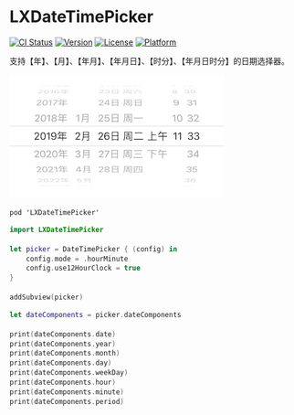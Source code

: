 # LXDateTimePicker

[![CI Status](https://img.shields.io/travis/949478479/LXDateTimePicker.svg?style=flat)](https://travis-ci.org/949478479/LXDateTimePicker)
[![Version](https://img.shields.io/cocoapods/v/LXDateTimePicker.svg?style=flat)](https://cocoapods.org/pods/LXDateTimePicker)
[![License](https://img.shields.io/cocoapods/l/LXDateTimePicker.svg?style=flat)](https://cocoapods.org/pods/LXDateTimePicker)
[![Platform](https://img.shields.io/cocoapods/p/LXDateTimePicker.svg?style=flat)](https://cocoapods.org/pods/LXDateTimePicker)

支持【年】、【月】、【年月】、【年月日】、【时分】、【年月日时分】的日期选择器。

![](screenshot.png)

```
pod 'LXDateTimePicker'
```

```swift
import LXDateTimePicker

let picker = DateTimePicker { (config) in
    config.mode = .hourMinute
    config.use12HourClock = true
}

addSubview(picker)
```

```swift
let dateComponents = picker.dateComponents

print(dateComponents.date)
print(dateComponents.year)
print(dateComponents.month)
print(dateComponents.day)
print(dateComponents.weekDay)
print(dateComponents.hour)
print(dateComponents.minute)
print(dateComponents.period)
```